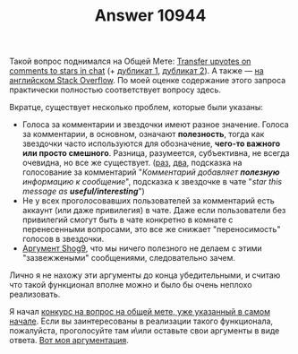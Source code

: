 ﻿---
title: "Answer 10944"
se.owner.user_id: 337980
se.owner.display_name: "Anton Menshov"
se.owner.link: "https://ru.meta.stackoverflow.com/users/337980/anton-menshov"
se.answer_id: 10944
se.question_id: 10943
se.post_type: answer
se.is_accepted: False
---
<p>Такой вопрос поднимался на Общей Мете: <a href="https://meta.stackexchange.com/q/259469/383809">Transfer upvotes on comments to stars in chat</a> (+ <a href="https://meta.stackexchange.com/q/295472/383809">дубликат 1</a>, <a href="https://meta.stackexchange.com/q/289230/383809">дубликат 2</a>). А также — <a href="https://meta.stackoverflow.com/q/297096/2452869">на английском Stack Overflow</a>. По моей оценке содержание этого запроса практически полностью соответствует вопросу здесь.</p>
<p>Вкратце, существует несколько проблем, которые были указаны:</p>
<ul>
<li>Голоса за комментарии и звездочки имеют разное значение. Голоса за комментарии, в основном, означают <strong>полезность</strong>, тогда как звездочки часто используются для обозначение, <strong>чего-то важного или просто смешного</strong>. Разница, разумеется, субъективна, не всегда очевидна, но все же существует. (<a href="https://meta.stackexchange.com/a/259474/383809">раз</a>, <a href="https://meta.stackexchange.com/a/299852/383809">два</a>, подсказка  на голосование за комментарий &quot;<em>Комментарий добавляет <strong>полезную</strong> информацию к сообщение</em>&quot;, подсказка к звездочке в чате &quot;<em>star this message as <strong>useful/interesting</strong></em>&quot;)</li>
<li>Не у всех проголосовавших пользователей за комментарий есть аккаунт (или даже привилегия) в чате. Даже если пользователи без привилегий смогут быть в чате конкретно в комнате с перенесенными вопросами, это все же снижает &quot;переносимость&quot; голосов в звездочки.</li>
<li><a href="https://meta.stackoverflow.com/a/297196/2452869">Аргумент Shog9</a>, что мы ничего полезного не делаем с этими &quot;зазвежжеными&quot; сообщениями, следовательно зачем.</li>
</ul>
<p>Лично я не нахожу эти аргументы до конца убедительными, и считаю что такой функционал вполне можно и было бы очень неплохо реализовать.</p>
<p>Я начал <a href="https://meta.stackexchange.com/q/259469/383809">конкурс на вопрос на общей мете, уже указанный в самом начале</a>. Если вы заинтересованы в реализации такого функционала, пожалуйста, проголосуйте там и\или оставьте свои аргументы в виде ответа. <a href="https://meta.stackexchange.com/a/355522/383809">Вот моя аргументация</a>.</p>
